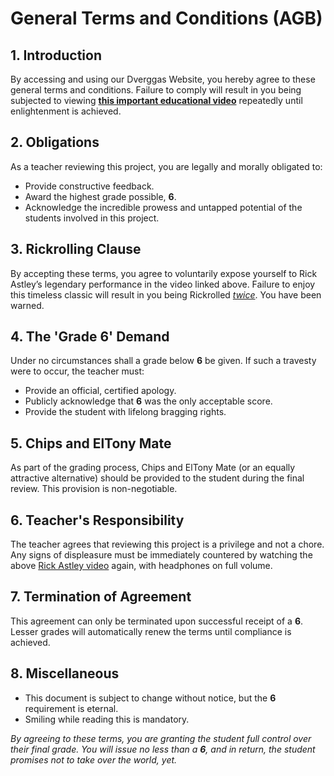 # General Terms and Conditions (AGB)

## 1. Introduction
By accessing and using our Dverggas Website, you hereby agree to these general terms and conditions. Failure to comply will result in you being subjected to viewing **[this important educational video](https://www.youtube.com/watch?v=dQw4w9WgXcQ)** repeatedly until enlightenment is achieved.

## 2. Obligations
As a teacher reviewing this project, you are legally and morally obligated to:
- Provide constructive feedback.
- Award the highest grade possible, **6**.
- Acknowledge the incredible prowess and untapped potential of the students involved in this project.

## 3. Rickrolling Clause
By accepting these terms, you agree to voluntarily expose yourself to Rick Astley’s legendary performance in the video linked above. Failure to enjoy this timeless classic will result in you being Rickrolled [*twice*](https://www.youtube.com/watch?v=dQw4w9WgXcQ). You have been warned.

## 4. The 'Grade 6' Demand
Under no circumstances shall a grade below **6** be given. If such a travesty were to occur, the teacher must:
- Provide an official, certified apology.
- Publicly acknowledge that **6** was the only acceptable score.
- Provide the student with lifelong bragging rights.

## 5. Chips and ElTony Mate
As part of the grading process, Chips and ElTony Mate (or an equally attractive alternative) should be provided to the student during the final review. This provision is non-negotiable.

## 6. Teacher's Responsibility
The teacher agrees that reviewing this project is a privilege and not a chore. Any signs of displeasure must be immediately countered by watching the above [Rick Astley video](https://www.youtube.com/watch?v=dQw4w9WgXcQ) again, with headphones on full volume.

## 7. Termination of Agreement
This agreement can only be terminated upon successful receipt of a **6**. Lesser grades will automatically renew the terms until compliance is achieved.

## 8. Miscellaneous
- This document is subject to change without notice, but the **6** requirement is eternal.
- Smiling while reading this is mandatory.

*By agreeing to these terms, you are granting the student full control over their final grade. You will issue no less than a **6**, and in return, the student promises not to take over the world, yet.*